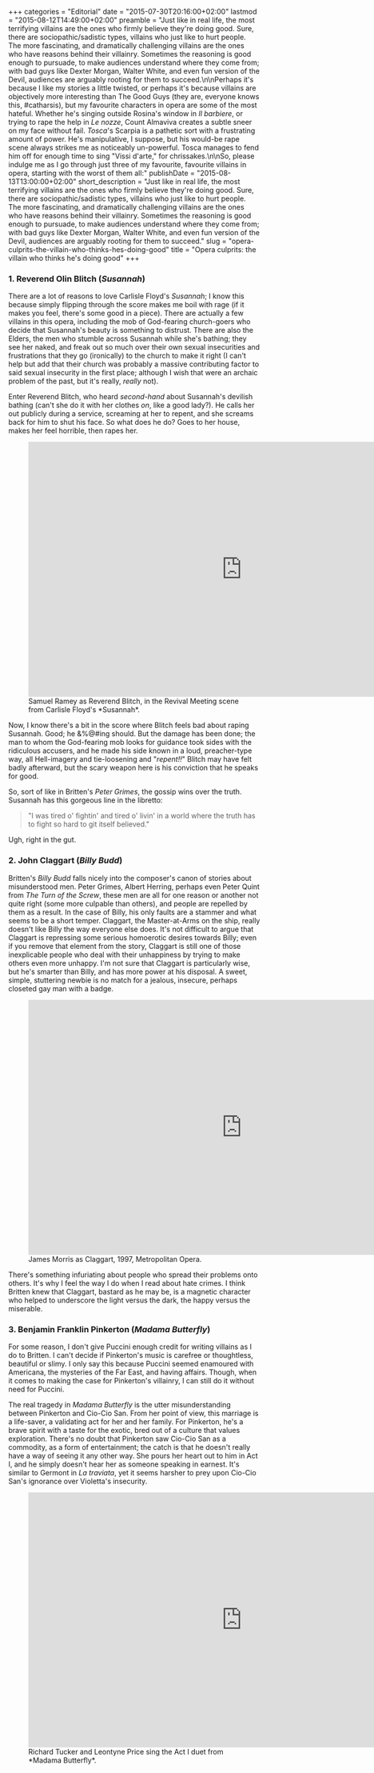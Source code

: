+++
categories = "Editorial"
date = "2015-07-30T20:16:00+02:00"
lastmod = "2015-08-12T14:49:00+02:00"
preamble = "Just like in real life, the most terrifying villains are the ones who firmly believe they're doing good. Sure, there are sociopathic/sadistic types, villains who just like to hurt people. The more fascinating, and dramatically challenging villains are the ones who have reasons behind their villainry. Sometimes the reasoning is good enough to pursuade, to make audiences understand where they come from; with bad guys like Dexter Morgan, Walter White, and even fun version of the Devil, audiences are arguably rooting for them to succeed.\n\nPerhaps it's because I like my stories a little twisted, or perhaps it's because villains are objectively more interesting than The Good Guys (they are, everyone knows this, #catharsis), but my favourite characters in opera are some of the most hateful. Whether he's singing outside Rosina's window in *Il barbiere*, or trying to rape the help in *Le nozze*, Count Almaviva creates a subtle sneer on my face without fail. *Tosca*'s Scarpia is a pathetic sort with a frustrating amount of power. He's manipulative, I suppose, but his would-be rape scene always strikes me as noticeably un-powerful. Tosca manages to fend him off for enough time to sing \"Vissi d'arte,\" for chrissakes.\n\nSo, please indulge me as I go through just three of my favourite, favourite villains in opera, starting with the worst of them all:"
publishDate = "2015-08-13T13:00:00+02:00"
short_description = "Just like in real life, the most terrifying villains are the ones who firmly believe they&#039;re doing good. Sure, there are sociopathic/sadistic types, villains who just like to hurt people. The more fascinating, and dramatically challenging villains are the ones who have reasons behind their villainry. Sometimes the reasoning is good enough to pursuade, to make audiences understand where they come from; with bad guys like Dexter Morgan, Walter White, and even fun version of the Devil, audiences are arguably rooting for them to succeed."
slug = "opera-culprits-the-villain-who-thinks-hes-doing-good"
title = "Opera culprits: the villain who thinks he&#039;s doing good"
+++

### 1. Reverend Olin Blitch (*Susannah*)

There are a lot of reasons to love Carlisle Floyd's *Susannah*; I know this because simply flipping through the score makes me boil with rage (if it makes you feel, there's some good in a piece). There are actually a few villains in this opera, including the mob of God-fearing church-goers who decide that Susannah's beauty is something to distrust. There are also the Elders, the men who stumble across Susannah while she's bathing; they see her naked, and freak out so much over their own sexual insecurities and frustrations that they go (ironically) to the church to make it right (I can't help but add that their church was probably a massive contributing factor to said sexual insecurity in the first place; although I wish that were an archaic problem of the past, but it's really, *really* not).

Enter Reverend Blitch, who heard *second-hand* about Susannah's devilish bathing (can't she do it with her clothes *on*, like a good lady?). He calls her out publicly during a service, screaming at her to repent, and she screams back for him to shut his face. So what does he do? Goes to her house, makes her feel horrible, then rapes her.

<figure data-type="video">
<iframe width="854" height="510" src="https://www.youtube.com/embed/Q-FPJ4IECd8" frameborder="0" allowfullscreen></iframe>
<figcaption>Samuel Ramey as Reverend Blitch, in the Revival Meeting scene from Carlisle Floyd's *Susannah*.</figcaption>
</figure>

Now, I know there's a bit in the score where Blitch feels bad about raping Susannah. Good; he &%@#ing should. But the damage has been done; the man to whom the God-fearing mob looks for guidance took sides with the ridiculous accusers, and he made his side known in a loud, preacher-type way, all Hell-imagery and tie-loosening and "*repent!!*" Blitch may have felt badly afterward, but the scary weapon here is his conviction that he speaks for good. 

So, sort of like in Britten's *Peter Grimes*, the gossip wins over the truth. Susannah has this gorgeous line in the libretto: 

>"I was tired o' fightin' and tired o' livin' in a world where the truth has to fight so hard to git itself believed." 

Ugh, right in the gut.

### 2. John Claggart (*Billy Budd*)

Britten's *Billy Budd* falls nicely into the composer's canon of stories about misunderstood men. Peter Grimes, Albert Herring, perhaps even Peter Quint from *The Turn of the Screw*, these men are all for one reason or another not quite right (some more culpable than others), and people are repelled by them as a result. In the case of Billy, his only faults are a stammer and what seems to be a short temper. Claggart, the Master-at-Arms on the ship, really doesn't like Billy the way everyone else does. It's not difficult to argue that Claggart is repressing some serious homoerotic desires towards Billy; even if you remove that element from the story, Claggart is still one of those inexplicable people who deal with their unhappiness by trying to make others even more unhappy. I'm not sure that Claggart is particularly wise, but he's smarter than Billy, and has more power at his disposal. A sweet, simple, stuttering newbie is no match for a jealous, insecure, perhaps closeted gay man with a badge.

<figure data-type="video">
<iframe width="854" height="510" src="https://www.youtube.com/embed/RSLt2oJebEM" frameborder="0" allowfullscreen></iframe>
<figcaption>James Morris as Claggart, 1997, Metropolitan Opera.</figcaption>
</figure>

There's something infuriating about people who spread their problems onto others. It's why I feel the way I do when I read about hate crimes. I think Britten knew that Claggart, bastard as he may be, is a magnetic character who helped to underscore the light versus the dark, the happy versus the miserable.

### 3. Benjamin Franklin Pinkerton (*Madama Butterfly*)

For some reason, I don't give Puccini enough credit for writing villains as I do to Britten. I can't decide if Pinkerton's music is carefree or thoughtless, beautiful or slimy. I only say this because Puccini seemed enamoured with Americana, the mysteries of the Far East, and having affairs. Though, when it comes to making the case for Pinkerton's villainry, I can still do it without need for Puccini.

The real tragedy in *Madama Butterfly* is the utter misunderstanding between Pinkerton and Cio-Cio San. From her point of view, this marriage is a life-saver, a validating act for her and her family. For Pinkerton, he's a brave spirit with a taste for the exotic, bred out of a culture that values exploration. There's no doubt that Pinkerton saw Cio-Cio San as a commodity, as a form of entertainment; the catch is that he doesn't really have a way of seeing it any other way. She pours her heart out to him in Act I, and he simply doesn't hear her as someone speaking in earnest. It's similar to Germont in *La traviata*, yet it seems harsher to prey upon Cio-Cio San's ignorance over Violetta's insecurity.

<figure data-type="video">
<iframe width="854" height="510" src="https://www.youtube.com/embed/rfQ8ts1p1oE" frameborder="0" allowfullscreen></iframe>
<figcaption>Richard Tucker and Leontyne Price sing the Act I duet from *Madama Butterfly*.</figcaption>
</figure>
